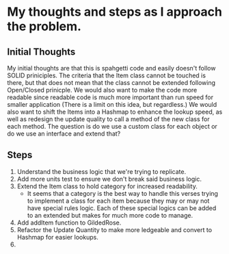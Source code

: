 # My thoughts and steps as I approach the problem.
## Initial Thoughts
My initial thoughts are that this is spahgetti code and easily doesn't follow SOLID priniciples. The criteria that the Item class cannot be touched is there, but that does not mean that the class cannot be extended following Open/Closed prinicple. We would also want to make the code more readable since readable code is much more important than run speed for smaller application (There is a limit on this idea, but regardless.) We would also want to shift the Items into a Hashmap to enhance the lookup speed, as well as redesign the update quality to call a method of the new class for each method. The question is do we use a custom class for each object or do we use an interface and extend that?

## Steps
1. Understand the business logic that we're trying to replicate.
2. Add more units test to ensure we don't break said business logic.
3. Extend the Item class to hold category for increased readability.
    - It seems that a category is the best way to handle this verses trying to implement a class for each item because they may or may not have special rules logic. Each of these special logics can be added to an extended but makes for much more code to manage.
4. Add addItem function to GildedRose. 
5. Refactor the Update Quantity to make more ledgeable and convert to Hashmap for easier lookups.
6. 